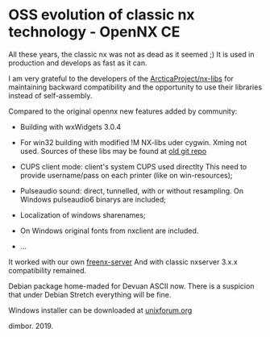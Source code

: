 # OSS evolution of classic nx technology - OpenNX CE

All these years, the classic nx was not as dead as it seemed ;)
It is used in production and develops as fast as it can.

I am very grateful to the developers of the [ArcticaProject/nx-libs](https://github.com/ArcticaProject/nx-libs) for maintaining backward
compatibility and the opportunity to use their libraries instead
of self-assembly.

Compared to the original opennx new features added by community:

- Building with wxWidgets 3.0.4

- For win32 building with modified !M NX-libs uder cygwin. Xming not used.
Sources of these libs may be found at [old git repo](http://git.etersoft.ru/people/dimbor/packages/?p=NXClient-W32.git)

- CUPS client mode: client's system CUPS used directlty
This need to provide username/pass on each printer (like on win-resources);

- Pulseaudio sound: direct, tunnelled, with or without resampling.
On Windows pulseaudio6 binarys are included;

- Localization of windows sharenames;

- On Windows original fonts from nxclient are included.

- ...

It worked with our own [freenx-server](https://github.com/dimbor-ru/freenx-server)
And with classic nxserver 3.x.x compatibility remained.

Debian package home-maded for Devuan ASCII now. There is a suspicion that
under Debian Stretch everything will be fine.

Windows installer can be downloaded at [unixforum.org](https://unixforum.org/up/nxman/OpenNXCE-1.0.0-r15.5.exe)

dimbor. 2019.
